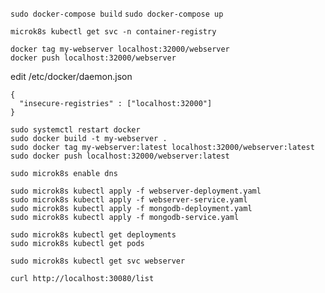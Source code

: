 ```sudo docker-compose build```
```sudo docker-compose up```



```
microk8s kubectl get svc -n container-registry
```
```
docker tag my-webserver localhost:32000/webserver
docker push localhost:32000/webserver
```

edit /etc/docker/daemon.json
```
{
  "insecure-registries" : ["localhost:32000"]
}
```
```
sudo systemctl restart docker
sudo docker build -t my-webserver .
sudo docker tag my-webserver:latest localhost:32000/webserver:latest
sudo docker push localhost:32000/webserver:latest
```
```
sudo microk8s enable dns
```

```
sudo microk8s kubectl apply -f webserver-deployment.yaml
sudo microk8s kubectl apply -f webserver-service.yaml
sudo microk8s kubectl apply -f mongodb-deployment.yaml
sudo microk8s kubectl apply -f mongodb-service.yaml
```

```
sudo microk8s kubectl get deployments
sudo microk8s kubectl get pods
```
```
sudo microk8s kubectl get svc webserver
```

```
curl http://localhost:30080/list
```
